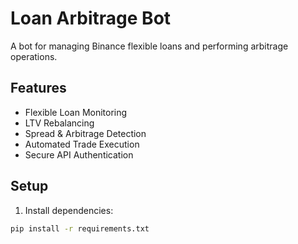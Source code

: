 # Loan Arbitrage Bot

A bot for managing Binance flexible loans and performing arbitrage operations.

## Features

- Flexible Loan Monitoring
- LTV Rebalancing
- Spread & Arbitrage Detection
- Automated Trade Execution
- Secure API Authentication

## Setup

1. Install dependencies:
```bash
pip install -r requirements.txt
